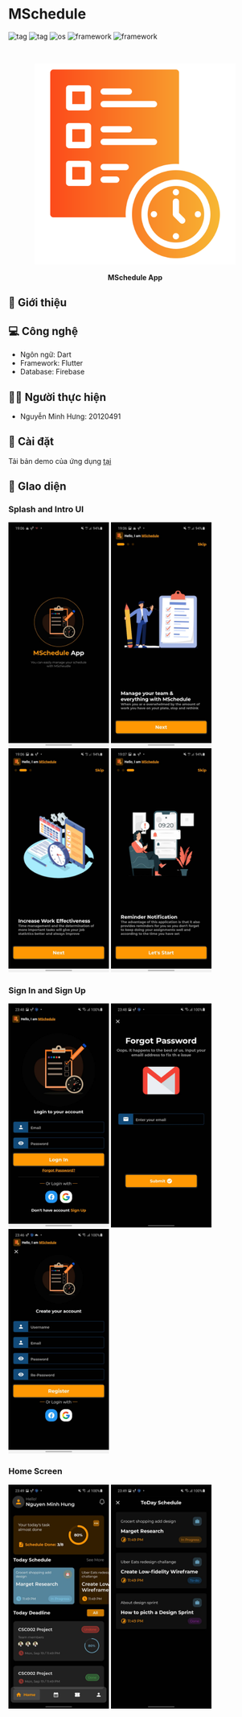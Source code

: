 # MSchedule
![tag](https://img.shields.io/badge/-workout-F44336)
![tag](https://img.shields.io/badge/-fitness-F44336)
![os](https://img.shields.io/badge/-android-32DE84)
![framework](https://img.shields.io/badge/-dart-2196F3)
![framework](https://img.shields.io/badge/-flutter-2196F3)

<br>

<p align="center">
 <img src="./assets/images/icon.png" alt="ViPT Logo" height = "400"></a>
</p>
<p align="center">
<b>MSchedule App</b>
<br/>
</p>

## 📄 Giới thiệu


## 💻 Công nghệ 
* Ngôn ngữ: Dart
* Framework: Flutter
* Database: Firebase

## 👨‍💻 Người thực hiện
* Nguyễn Minh Hưng: 20120491

## 🔧 Cài đặt
Tải bản demo của ứng dụng [tại](https://drive.google.com/file/d/1Q6uHuzpmWjfTnLM8-9dGC-BUri70H-Wr/view?usp=sharing)

## 📱 GIao diện

### Splash and Intro UI
<img width="200" src=".\UI\1.png"></a>
<img width="200" src=".\UI\2.png"></a>
<img width="200" src=".\UI\3.png"></a>
<img width="200" src=".\UI\4.png"></a>

### Sign In and Sign Up
<img width="200" src=".\UI\5.png"></a>
<img width="200" src=".\UI\6.png"></a>
<img width="200" src=".\UI\9.png"></a>

### Home Screen

<img width="200" src=".\UI\7.png"></a>
<img width="200" src=".\UI\8.png"></a>


